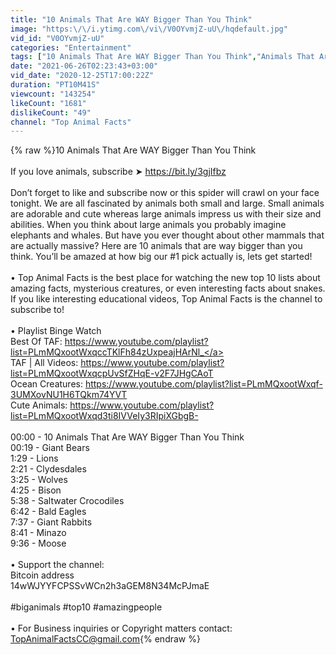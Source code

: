```yaml
---
title: "10 Animals That Are WAY Bigger Than You Think"
image: "https:\/\/i.ytimg.com\/vi\/V0OYvmjZ-uU\/hqdefault.jpg"
vid_id: "V0OYvmjZ-uU"
categories: "Entertainment"
tags: ["10 Animals That Are WAY Bigger Than You Think","Animals That Are WAY Bigger Than You Think","10 Animals That Are WAY Bigger"]
date: "2021-06-26T02:23:43+03:00"
vid_date: "2020-12-25T17:00:22Z"
duration: "PT10M41S"
viewcount: "143254"
likeCount: "1681"
dislikeCount: "49"
channel: "Top Animal Facts"
---
```

{% raw %}10 Animals That Are WAY Bigger Than You Think<br /><br />If you love animals, subscribe ➤ <a rel="nofollow" target="blank" href="https://bit.ly/3gjIfbz">https://bit.ly/3gjIfbz</a><br /><br />Don’t forget to like and subscribe now or this spider will crawl on your face tonight. We are all fascinated by animals both small and large. Small animals are adorable and cute whereas large animals impress us with their size and abilities. When you think about large animals you probably imagine elephants and whales. But have you ever thought about other mammals that are actually massive? Here are 10 animals that are way bigger than you think. You’ll be amazed at how big our #1 pick actually is, lets get started! <br /><br />• Top Animal Facts is the best place for watching the new top 10 lists about amazing facts, mysterious creatures, or even interesting facts about snakes. If you like interesting educational videos, Top Animal Facts is the channel to subscribe to!<br /><br />• Playlist Binge Watch<br />Best Of TAF: <a rel="nofollow" target="blank" href="https://www.youtube.com/playlist?list=PLmMQxootWxqccTKlFh84zUxpeajHArNl_">https://www.youtube.com/playlist?list=PLmMQxootWxqccTKlFh84zUxpeajHArNl_</a><br />TAF | All Videos:  <a rel="nofollow" target="blank" href="https://www.youtube.com/playlist?list=PLmMQxootWxqcpUvSfZHqE-v2F7JHgCAoT">https://www.youtube.com/playlist?list=PLmMQxootWxqcpUvSfZHqE-v2F7JHgCAoT</a><br />Ocean Creatures: <a rel="nofollow" target="blank" href="https://www.youtube.com/playlist?list=PLmMQxootWxqf-3UMXovNU1H6TQkm74YVT">https://www.youtube.com/playlist?list=PLmMQxootWxqf-3UMXovNU1H6TQkm74YVT</a><br />Cute Animals: <a rel="nofollow" target="blank" href="https://www.youtube.com/playlist?list=PLmMQxootWxqd3ti8IVVeIy3RIpiXGbgB-">https://www.youtube.com/playlist?list=PLmMQxootWxqd3ti8IVVeIy3RIpiXGbgB-</a><br /><br />00:00 - 10 Animals That Are WAY Bigger Than You Think<br />00:19 - Giant Bears<br />1:29 - Lions<br />2:21 - Clydesdales<br />3:25 - Wolves<br />4:25 - Bison<br />5:38 - Saltwater Crocodiles<br />6:42 - Bald Eagles<br />7:37 - Giant Rabbits<br />8:41 - Minazo<br />9:36 - Moose<br /><br />• Support the channel:<br />Bitcoin address<br />14wWJYYFCPSSvWCn2h3aGEM8N34McPJmaE<br /><br />#biganimals #top10 #amazingpeople<br /><br />• For Business inquiries or Copyright matters contact: TopAnimalFactsCC@gmail.com{% endraw %}
